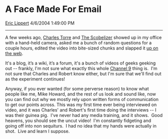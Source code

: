 <div id="page">

# A Face Made For Email

[Eric Lippert](https://social.msdn.microsoft.com/profile/Eric%20Lippert) 4/6/2004 1:49:00 PM

-----

<div id="content">

<span>A few weeks ago, [Charles Torre](https://channel9.msdn.com/User/Profile.aspx?UserID=8 "https://channel9.msdn.com/User/Profile.aspx?UserID=8") and [The Scobelizer](https://channel9.msdn.com/User/Profile.aspx?UserID=10 "https://channel9.msdn.com/User/Profile.aspx?UserID=10") showed up in my office with a hand-held camera, asked me a bunch of random questions for a couple hours, edited the video into bite-sized chunks and slapped it [up on the web](https://channel9.msdn.com/ShowForum.aspx?ForumID=14 "https://channel9.msdn.com/ShowForum.aspx?ForumID=14"). </span>

<span></span>

<span>It's a blog, it’s a wiki, it’s a forum, it's a bunch of videos of geeks geeking out -- frankly, I'm not sure what exactly this whole [Channel 9](https://channel9.msdn.com/ "https://channel9.msdn.com/") thing is.  I'm not sure that Charles and Robert know either, but I'm sure that we'll find out as the experiment continues\! </span>

<span></span>

<span>Anyway, if you ever wanted (for some perverse reason) to know what people like me, Mike Howard, and the rest of us look and sound like, now you can find out why we mostly rely upon written forms of communication to get our points across. This was my first time ever being interviewed on video, and it was Charles' and Robert's first time doing the interviews -- I was their guinea pig.  I've never had any media training, and it shows.  Good heavens, you should see the uncut video\!  I'm constantly fidgeting and going off into non sequiturs.  I had no idea that my hands were actually in shot.  Live and learn I suppose.</span>

</div>

</div>

